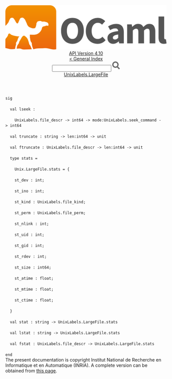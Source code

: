 <!-- ((! set title API !)) ((! set documentation !)) ((! set api !)) ((! set nobreadcrumb !)) -->
<div class="api"><header><nav class="toc brand"><a class="brand" href="https://ocaml.org/"><img src="colour-logo-gray.svg" class="svg" alt="OCaml"></a></nav><nav class="toc"><div class="toc_version"><a href="/docs" id="version-select">API Version 4.10</a></div><a href="index.html">&lt; General Index</a><div class="api_search"><input type="text" name="apisearch" id="api_search" oninput="mySearch(false);" onkeypress="this.oninput();" onclick="this.oninput();" onpaste="this.oninput();">
<img src="search_icon.svg" alt="Search" class="svg" onclick="mySearch(false)"></div>
<div id="search_results"></div><div class="toc_title"><a href="UnixLabels.LargeFile.html">UnixLabels.LargeFile</a></div><ul></ul></nav></header>
<code class="code"><span class="keyword">sig</span><br>
&nbsp;&nbsp;<span class="keyword">val</span>&nbsp;lseek&nbsp;:<br>
&nbsp;&nbsp;&nbsp;&nbsp;<span class="constructor">UnixLabels</span>.file_descr&nbsp;<span class="keywordsign">-&gt;</span>&nbsp;int64&nbsp;<span class="keywordsign">-&gt;</span>&nbsp;mode:<span class="constructor">UnixLabels</span>.seek_command&nbsp;<span class="keywordsign">-&gt;</span>&nbsp;int64<br>
&nbsp;&nbsp;<span class="keyword">val</span>&nbsp;truncate&nbsp;:&nbsp;string&nbsp;<span class="keywordsign">-&gt;</span>&nbsp;len:int64&nbsp;<span class="keywordsign">-&gt;</span>&nbsp;unit<br>
&nbsp;&nbsp;<span class="keyword">val</span>&nbsp;ftruncate&nbsp;:&nbsp;<span class="constructor">UnixLabels</span>.file_descr&nbsp;<span class="keywordsign">-&gt;</span>&nbsp;len:int64&nbsp;<span class="keywordsign">-&gt;</span>&nbsp;unit<br>
&nbsp;&nbsp;<span class="keyword">type</span>&nbsp;stats&nbsp;=<br>
&nbsp;&nbsp;&nbsp;&nbsp;<span class="constructor">Unix</span>.<span class="constructor">LargeFile</span>.stats&nbsp;=&nbsp;{<br>
&nbsp;&nbsp;&nbsp;&nbsp;st_dev&nbsp;:&nbsp;int;<br>
&nbsp;&nbsp;&nbsp;&nbsp;st_ino&nbsp;:&nbsp;int;<br>
&nbsp;&nbsp;&nbsp;&nbsp;st_kind&nbsp;:&nbsp;<span class="constructor">UnixLabels</span>.file_kind;<br>
&nbsp;&nbsp;&nbsp;&nbsp;st_perm&nbsp;:&nbsp;<span class="constructor">UnixLabels</span>.file_perm;<br>
&nbsp;&nbsp;&nbsp;&nbsp;st_nlink&nbsp;:&nbsp;int;<br>
&nbsp;&nbsp;&nbsp;&nbsp;st_uid&nbsp;:&nbsp;int;<br>
&nbsp;&nbsp;&nbsp;&nbsp;st_gid&nbsp;:&nbsp;int;<br>
&nbsp;&nbsp;&nbsp;&nbsp;st_rdev&nbsp;:&nbsp;int;<br>
&nbsp;&nbsp;&nbsp;&nbsp;st_size&nbsp;:&nbsp;int64;<br>
&nbsp;&nbsp;&nbsp;&nbsp;st_atime&nbsp;:&nbsp;float;<br>
&nbsp;&nbsp;&nbsp;&nbsp;st_mtime&nbsp;:&nbsp;float;<br>
&nbsp;&nbsp;&nbsp;&nbsp;st_ctime&nbsp;:&nbsp;float;<br>
&nbsp;&nbsp;}<br>
&nbsp;&nbsp;<span class="keyword">val</span>&nbsp;stat&nbsp;:&nbsp;string&nbsp;<span class="keywordsign">-&gt;</span>&nbsp;<span class="constructor">UnixLabels</span>.<span class="constructor">LargeFile</span>.stats<br>
&nbsp;&nbsp;<span class="keyword">val</span>&nbsp;lstat&nbsp;:&nbsp;string&nbsp;<span class="keywordsign">-&gt;</span>&nbsp;<span class="constructor">UnixLabels</span>.<span class="constructor">LargeFile</span>.stats<br>
&nbsp;&nbsp;<span class="keyword">val</span>&nbsp;fstat&nbsp;:&nbsp;<span class="constructor">UnixLabels</span>.file_descr&nbsp;<span class="keywordsign">-&gt;</span>&nbsp;<span class="constructor">UnixLabels</span>.<span class="constructor">LargeFile</span>.stats<br>
<span class="keyword">end</span></code>
<div class="copyright">The present documentation is copyright Institut National de Recherche en Informatique et en Automatique (INRIA). A complete version can be obtained from <a href="http://caml.inria.fr/pub/docs/manual-ocaml/">this page</a>.</div></div>